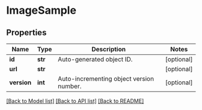 # ImageSample

## Properties
Name | Type | Description | Notes
------------ | ------------- | ------------- | -------------
**id** | **str** | Auto-generated object ID. | [optional] 
**url** | **str** |  | [optional] 
**version** | **int** | Auto-incrementing object version number. | [optional] 

[[Back to Model list]](../README.md#documentation-for-models) [[Back to API list]](../README.md#documentation-for-api-endpoints) [[Back to README]](../README.md)


